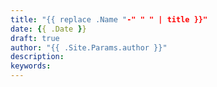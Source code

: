 ```yaml
---
title: "{{ replace .Name "-" " " | title }}"
date: {{ .Date }}
draft: true
author: "{{ .Site.Params.author }}"
description: 
keywords: 
---
```


